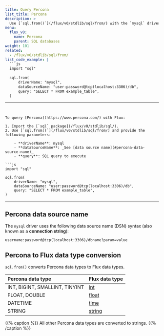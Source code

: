 ```yaml
---
title: Query Percona
list_title: Percona
description: >
  Use [`sql.from()`](/flux/v0/stdlib/sql/from/) with the `mysql` driver to query Percona.
menu:
  flux_v0:
    name: Percona
    parent: SQL databases
weight: 101
related:
  - /flux/v0/stdlib/sql/from/
list_code_example: |
  ```js
  import "sql"
  
  sql.from(
      driverName: "mysql",
      dataSourceName: "user:password@tcp(localhost:3306)/db",
      query: "SELECT * FROM example_table",
  )
  ```
---
```


To query [Percona](https://www.percona.com/) with Flux:

1. Import the [`sql` package](/flux/v0/stdlib/sql/).
2. Use [`sql.from()`](/flux/v0/stdlib/sql/from/) and provide the following parameters:

    - **driverName**: mysql
    - **dataSourceName**: _See [data source name](#percona-data-source-name)_
    - **query**: SQL query to execute

```js
import "sql"

sql.from(
    driverName: "mysql",
    dataSourceName: "user:password@tcp(localhost:3306)/db",
    query: "SELECT * FROM example_table",
)
```

---

## Percona data source name
The `mysql` driver uses the following data source name (DSN) syntax (also known as a **connection string**):

```
username:password@tcp(localhost:3306)/dbname?param=value
```

## Percona to Flux data type conversion
`sql.from()` converts Percona data types to Flux data types.

| Percona data type              | Flux data type                                |
| :----------------------------- | :-------------------------------------------- |
| INT, BIGINT, SMALLINT, TINYINT | [int](/flux/v0/data-types/basic/int/)       |
| FLOAT, DOUBLE                  | [float](/flux/v0/data-types/basic/float/)   |
| DATETIME                       | [time](/flux/v0/data-types/basic/time/)     |
| STRING                         | [string](/flux/v0/data-types/basic/string/) |

{{% caption %}}
All other Percona data types are converted to strings.
{{% /caption %}}
